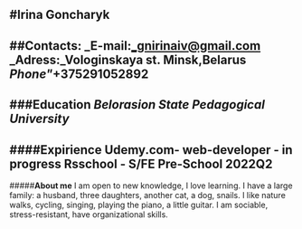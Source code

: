 #**Irina Goncharyk**
-------------------
##**Contacts:**
_E-mail:_gnirinaiv@gmail.com
_Adress:_Vologinskaya st. Minsk,Belarus
_Phone"_+375291052892
----------------------
###**Education**
_Belorasion State Pedagogical University_
---------------------------
####**Expirience**
Udemy.com- web-developer - in progress
Rsschool - S/FE Pre-School 2022Q2
-----------------------------
#####**About me**
I am open to new knowledge, I love learning. I have a large family: a husband, three daughters, another cat, a dog, snails. I like nature walks, cycling, singing, playing the piano, a little guitar. I am sociable, stress-resistant, have organizational skills.
